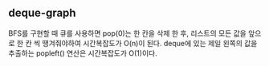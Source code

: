 ## deque-graph
BFS를 구현할 때 큐를 사용하면 pop(0)는 한 칸을 삭제 한 후, 리스트의 모든 값을 앞으로 한 칸 씩 땡겨줘야하여 시간복잡도가 O(n)이 된다.
deque에 있는 제일 왼쪽의 값을 추출하는 popleft() 연산은 시간복잡도가 O(1)이다. 


